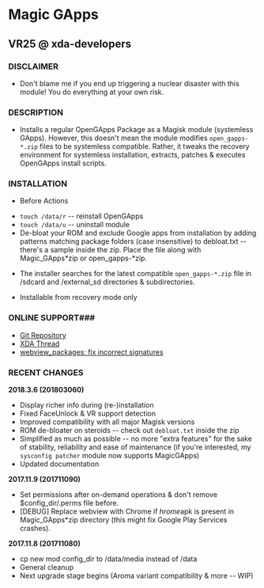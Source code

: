 # Magic GApps
## VR25 @ xda-developers



### DISCLAIMER
- Don't blame me if you end up triggering a nuclear disaster with this module! You do everything at your own risk.



### DESCRIPTION
- Installs a regular OpenGApps Package as a Magisk module (systemless GApps). However, this doesn't mean the module modifies `open_gapps-*.zip` files to be systemless compatible. Rather, it tweaks the recovery environment for systemless installation, extracts, patches & executes OpenGApps install scripts.



### INSTALLATION

* Before Actions
- `touch /data/r` -- reinstall OpenGApps
- `touch /data/u` -- uninstall module
- De-bloat your ROM and exclude Google apps from installation by adding patterns matching package folders (case insensitive) to debloat.txt -- there's a sample inside the zip. Place the file along with Magic_GApps*zip or open_gapps-*zip.

* The installer searches for the latest compatible `open_gapps-*.zip` file in /sdcard and /external_sd directories & subdirectories.

* Installable from recovery mode only



### ONLINE SUPPORT###
- [Git Repository](https://github.com/Magisk-Modules-Repo/MagicGApps)
- [XDA Thread](https://forum.xda-developers.com/apps/magisk/module-systemless-beansgapps-mini-7-1-x-t3611362)
- [webview_packages: fix incorrect signatures]( https://github.com/LineageOS/android_vendor_cm/commit/a3a76f5d1cc233ad8024ffdc74bb3a786e1605c3)



### RECENT CHANGES

**2018.3.6 (201803060)**
- Display richer info during (re-)installation
- Fixed FaceUnlock & VR support detection
- Improved compatibility with all major Magisk versions
- ROM de-bloater on steroids -- check out `debloat.txt` inside the zip
- Simplified as much as possible -- no more "extra features" for the sake of stability, reliability and ease of maintenance (if you're interested, my `sysconfig patcher` module now supports MagicGApps)
- Updated documentation

**2017.11.9 (201711090)**
- Set permissions after on-demand operations & don't remove $config_dir/.perms file before.
- [DEBUG] Replace webview with Chrome if *hrome*apk is present in Magic_GApps*zip directory (this might fix Google Play Services crashes).

**2017.11.8 (201711080)**
- cp new mod config_dir to /data/media instead of /data
- General cleanup
- Next upgrade stage begins (Aroma variant compatibility & more -- WIP)
